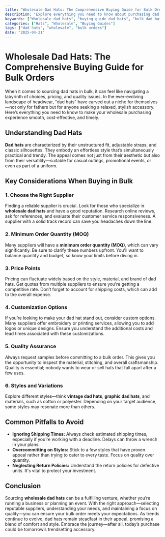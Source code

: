 ```yaml
---
title: "Wholesale Dad Hats: The Comprehensive Buying Guide for Bulk Orders"
description: "Explore everything you need to know about purchasing dad hats in bulk, from choosing a supplier to avoiding common pitfalls."
keywords: ["Wholesale dad hats", "buying guide dad hats", "bulk dad hats", "dad hats suppliers", "custom dad hats"]
categories: ["Hats", "Wholesale", "Buying Guides"]
tags: ["dad hats", "wholesale", "bulk orders"]
date: "2025-04-21"
---
```


# Wholesale Dad Hats: The Comprehensive Buying Guide for Bulk Orders

When it comes to sourcing dad hats in bulk, it can feel like navigating a labyrinth of choices, pricing, and quality issues. In the ever-evolving landscape of headwear, "dad hats" have carved out a niche for themselves—not only for fathers but for anyone seeking a relaxed, stylish accessory. Here’s everything you need to know to make your wholesale purchasing experience smooth, cost-effective, and timely.

## Understanding Dad Hats

**Dad hats** are characterized by their unstructured fit, adjustable straps, and classic silhouettes. They embody an effortless style that’s simultaneously practical and trendy. The appeal comes not just from their aesthetic but also from their versatility—suitable for casual outings, promotional events, or even as part of a uniform.

## Key Considerations When Buying in Bulk

### 1. **Choose the Right Supplier**

Finding a reliable supplier is crucial. Look for those who specialize in **wholesale dad hats** and have a good reputation. Research online reviews, ask for references, and evaluate their customer service responsiveness. A supplier with a solid track record can save you headaches down the line.

### 2. **Minimum Order Quantity (MOQ)**

Many suppliers will have a **minimum order quantity (MOQ)**, which can vary significantly. Be sure to clarify these numbers upfront. You'll want to balance quantity and budget, so know your limits before diving in.

### 3. **Price Points**

Pricing can fluctuate widely based on the style, material, and brand of dad hats. Get quotes from multiple suppliers to ensure you're getting a competitive rate. Don’t forget to account for shipping costs, which can add to the overall expense.

### 4. **Customization Options**

If you’re looking to make your dad hat stand out, consider custom options. Many suppliers offer embroidery or printing services, allowing you to add logos or unique designs. Ensure you understand the additional costs and lead times associated with these customizations.

### 5. **Quality Assurance**

Always request samples before committing to a bulk order. This gives you the opportunity to inspect the material, stitching, and overall craftsmanship. Quality is essential; nobody wants to wear or sell hats that fall apart after a few uses. 

### 6. **Styles and Variations**

Explore different styles—think **vintage dad hats**, **graphic dad hats**, and materials, such as cotton or polyester. Depending on your target audience, some styles may resonate more than others.

## Common Pitfalls to Avoid

- **Ignoring Shipping Times:** Always check estimated shipping times, especially if you’re working with a deadline. Delays can throw a wrench in your plans.
- **Overcommitting on Styles:** Stick to a few styles that have proven appeal rather than trying to cater to every taste. Focus on quality over quantity.
- **Neglecting Return Policies:** Understand the return policies for defective units. It's vital to protect your investment.

## Conclusion

Sourcing **wholesale dad hats** can be a fulfilling venture, whether you’re running a business or planning an event. With the right approach—selecting reputable suppliers, understanding your needs, and maintaining a focus on quality—you can ensure your bulk order meets your expectations. As trends continue to evolve, dad hats remain steadfast in their appeal, promising a blend of comfort and style. Embrace the journey—after all, today’s purchase could be tomorrow’s trendsetting accessory.